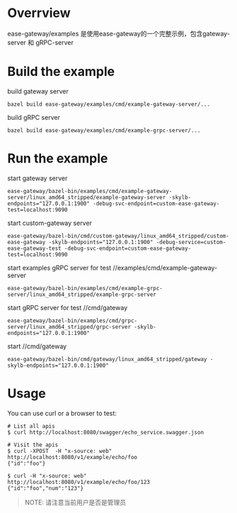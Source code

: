 # Overrview

ease-gateway/examples 是使用ease-gateway的一个完整示例，包含gateway-server 和 gRPC-server

# Build the example

build gateway server
```
bazel build ease-gateway/examples/cmd/example-gateway-server/... 
```

build gRPC server
```
bazel build ease-gateway/examples/cmd/example-grpc-server/...
```

# Run the example

start gateway server
```
ease-gateway/bazel-bin/examples/cmd/example-gateway-server/linux_amd64_stripped/example-gateway-server -skylb-endpoints="127.0.0.1:1900" -debug-svc-endpoint=custom-ease-gateway-test=localhost:9090
```

start custom-gateway server
```
ease-gateway/bazel-bin/cmd/custom-gateway/linux_amd64_stripped/custom-ease-gateway -skylb-endpoints="127.0.0.1:1900" -debug-service=custom-ease-gateway-test -debug-svc-endpoint=custom-ease-gateway-test=localhost:9090
```

start examples gRPC server for test //examples/cmd/example-gateway-server
```
ease-gateway/bazel-bin/examples/cmd/example-grpc-server/linux_amd64_stripped/example-grpc-server
```

start gRPC server for test //cmd/gateway
```
ease-gateway/bazel-bin/examples/cmd/grpc-server/linux_amd64_stripped/grpc-server -skylb-endpoints="127.0.0.1:1900"
```

start //cmd/gateway
```
ease-gateway/bazel-bin/cmd/gateway/linux_amd64_stripped/gateway -skylb-endpoints="127.0.0.1:1900"
```

# Usage

You can use curl or a browser to test:
```
# List all apis
$ curl http://localhost:8080/swagger/echo_service.swagger.json

# Visit the apis
$ curl -XPOST  -H "x-source: web" http://localhost:8080/v1/example/echo/foo
{"id":"foo"}

$ curl -H "x-source: web"  http://localhost:8080/v1/example/echo/foo/123
{"id":"foo","num":"123"}
```

> NOTE: 请注意当前用户是否是管理员